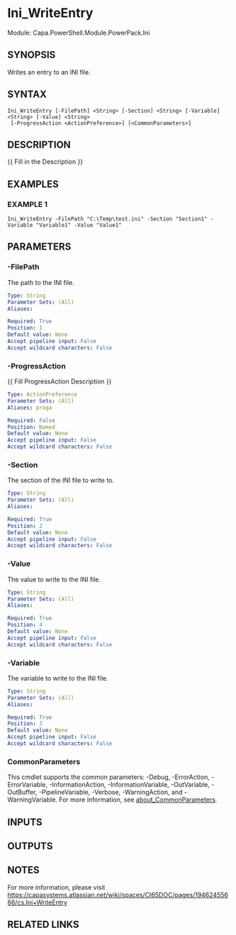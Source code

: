 # Ini_WriteEntry

Module: Capa.PowerShell.Module.PowerPack.Ini

## SYNOPSIS
Writes an entry to an INI file.

## SYNTAX

```
Ini_WriteEntry [-FilePath] <String> [-Section] <String> [-Variable] <String> [-Value] <String>
 [-ProgressAction <ActionPreference>] [<CommonParameters>]
```

## DESCRIPTION
{{ Fill in the Description }}

## EXAMPLES

### EXAMPLE 1
```
Ini_WriteEntry -FilePath "C:\Temp\test.ini" -Section "Section1" -Variable "Variable1" -Value "Value1"
```

## PARAMETERS

### -FilePath
The path to the INI file.

```yaml
Type: String
Parameter Sets: (All)
Aliases:

Required: True
Position: 1
Default value: None
Accept pipeline input: False
Accept wildcard characters: False
```

### -ProgressAction
{{ Fill ProgressAction Description }}

```yaml
Type: ActionPreference
Parameter Sets: (All)
Aliases: proga

Required: False
Position: Named
Default value: None
Accept pipeline input: False
Accept wildcard characters: False
```

### -Section
The section of the INI file to write to.

```yaml
Type: String
Parameter Sets: (All)
Aliases:

Required: True
Position: 2
Default value: None
Accept pipeline input: False
Accept wildcard characters: False
```

### -Value
The value to write to the INI file.

```yaml
Type: String
Parameter Sets: (All)
Aliases:

Required: True
Position: 4
Default value: None
Accept pipeline input: False
Accept wildcard characters: False
```

### -Variable
The variable to write to the INI file.

```yaml
Type: String
Parameter Sets: (All)
Aliases:

Required: True
Position: 3
Default value: None
Accept pipeline input: False
Accept wildcard characters: False
```

### CommonParameters
This cmdlet supports the common parameters: -Debug, -ErrorAction, -ErrorVariable, -InformationAction, -InformationVariable, -OutVariable, -OutBuffer, -PipelineVariable, -Verbose, -WarningAction, and -WarningVariable. For more information, see [about_CommonParameters](http://go.microsoft.com/fwlink/?LinkID=113216).

## INPUTS

## OUTPUTS

## NOTES
For more information, please visit https://capasystems.atlassian.net/wiki/spaces/CI65DOC/pages/19462455666/cs.Ini+WriteEntry

## RELATED LINKS
